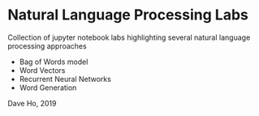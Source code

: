 # Natural Language Processing Labs
Collection of jupyter notebook labs highlighting several natural language processing approaches

- Bag of Words model
- Word Vectors
- Recurrent Neural Networks
- Word Generation

Dave Ho, 2019
